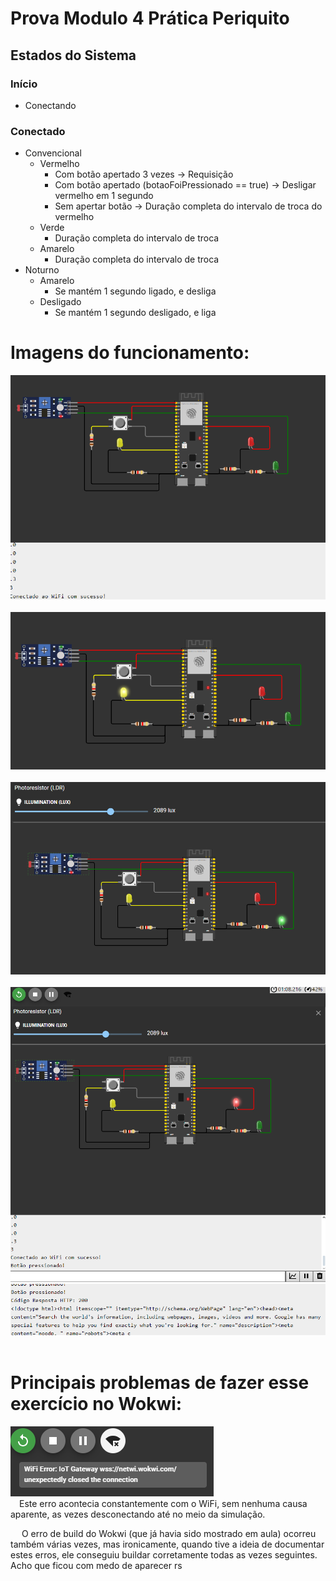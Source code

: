# Prova Modulo 4 Prática Periquito
 
## Estados do Sistema

### Início
- Conectando

### Conectado
- Convencional
    - Vermelho
        - Com botão apertado 3 vezes -> Requisição
        - Com botão apertado (botaoFoiPressionado == true) -> Desligar vermelho em 1 segundo
        - Sem apertar botão -> Duração completa do intervalo de troca do vermelho
    - Verde
        - Duração completa do intervalo de troca
    - Amarelo
        - Duração completa do intervalo de troca
- Noturno
    - Amarelo
        - Se mantém 1 segundo ligado, e desliga
    - Desligado
        - Se mantém 1 segundo desligado, e liga
     
# Imagens do funcionamento:

<img src="imagens/capturas/amareloNoturnoDesligado.png"><br>___________________________________________<br>
<img src="imagens/capturas/amareloNoturnoLigado.png"><br>___________________________________________<br>
<img src="imagens/capturas/convencionalVerdeLigado.png"><br>___________________________________________<br>
<img src="imagens/capturas/vermelhoPressionado.png"><br>
<img src="imagens/capturas/requisicaoHTTP.png"><br>___________________________________________<br>
# Principais problemas de fazer esse exercício no Wokwi:

<img src="imagens/errosWokwi/erroWifi.png"><br>
&emsp;Este erro acontecia constantemente com o WiFi, sem nenhuma causa aparente, as vezes desconectando até no meio da simulação.


&emsp; O erro de build do Wokwi (que já havia sido mostrado em aula) ocorreu também várias vezes, mas ironicamente, quando tive a ideia de documentar estes erros, ele conseguiu buildar corretamente todas as vezes seguintes. Acho que ficou com medo de aparecer rs